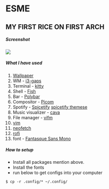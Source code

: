 # ESME


## MY FIRST RICE ON FIRST ARCH

##### Screenshot
<img src="https://github.com/ethan-rod6/rice/blob/main/Esme/screenshots/rice.png">

##### What I have used

1. [Wallpaper](https://www.pixel4k.com/wp-content/uploads/2020/01/inside-moonlight-anime-girl_1578254177.jpg)
2. WM - [i3-gaps](https://github.com/Airblader/i3)
3. Terminal - [kitty](https://github.com/i3/i3)
4. Shell - [Fish](https://github.com/fish-shell/fish-shell)
5. Bar - [Polybar](https://github.com/polybar/polybar)
6. Compositor - [Picom](https://github.com/jonaburg/picom)
7. Spotify - [Spicetify](https://github.com/khanhas/spicetify-cli)
	[spicetify themese](https://github.com/morpheusthewhite/spicetify-themes)
11. Music visualizer - [cava](https://github.com/karlstav/cava)
13. File manager - [vifm](https://github.com/vifm/vifm)
14. [vim](https://github.com/vim/vim)
15. [neofetch](https://github.com/dylanaraps/neofetch)
16. [rofi](https://github.com/davatorium/rofi)
17. font - [Fantasque Sans Mono](https://github.com/ryanoasis/nerd-fonts/tree/master/patched-fonts/FantasqueSansMono)

##### How to setup
* Install all packages mention above.
* Install the fonts
* run below to get configs into your computer
```
$ cp -r .config/* ~/.config/ 
```
